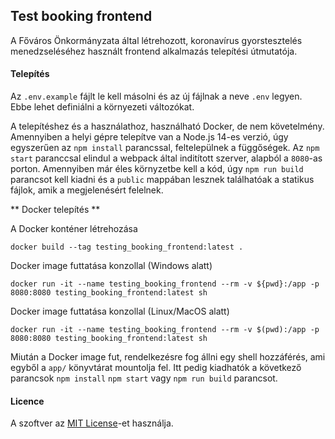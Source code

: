 ## Test booking frontend

A Főváros Önkormányzata által létrehozott, koronavírus gyorstesztelés menedzseléséhez használt frontend alkalmazás telepítési útmutatója.

#### Telepítés
Az `.env.example` fájlt le kell másolni és az új fájlnak a neve `.env` legyen. Ebbe lehet definiálni a környezeti változókat.

A telepítéshez és a használathoz, használható Docker, de nem követelmény. Amennyiben a helyi gépre telepítve van a Node.js 14-es verzió, úgy egyszerűen az `npm install` parancssal, feltelepülnek a függőségek. Az `npm start` paranccsal elindul a webpack által inditított szerver, alapból a `8080`-as porton. Amennyiben már éles környzetbe kell a kód, úgy `npm run build` parancsot kell kiadni és a `public` mappában lesznek találhatóak a statikus fájlok, amik a megjelenésért felelnek.

** Docker telepítés **

A Docker konténer létrehozása
```
docker build --tag testing_booking_frontend:latest .
```

Docker image futtatása konzollal (Windows alatt)
```
docker run -it --name testing_booking_frontend --rm -v ${pwd}:/app -p 8080:8080 testing_booking_frontend:latest sh
```

Docker image futtatása konzollal (Linux/MacOS alatt)
```
docker run -it --name testing_booking_frontend --rm -v $(pwd):/app -p 8080:8080 testing_booking_frontend:latest sh
```

Miután a Docker image fut, rendelkezésre fog állni egy shell hozzáférés, ami egyből a `app/` könyvtárat mountolja fel. Itt pedig kiadhatók a következő parancsok `npm install` `npm start` vagy `npm run build` parancsot.

#### Licence
A szoftver az [MIT License](/LICENSE)-et használja.
